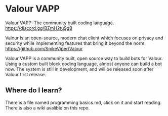 # Valour VAPP
Valour VAPP: The community built coding language. https://discord.gg/BZmH2tu9gB

Valour is an open-source, modern chat client which focuses on privacy and security while implementing features that bring it beyond the norm.
https://github.com/SpikeViper/Valour

Valour VAPP is a community built, open source way to build bots for Valour. Using a custom built block coding language, almost anyone can build a bot now. The system is still in development, and will be released soon after Valour first release.

## Where do I learn?
There is a file named programming basics.md, click on it and start reading. There is also a wiki avalible on this repo.
